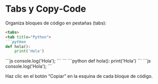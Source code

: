 # Tabs y Copy‑Code

Organiza bloques de código en pestañas (tabs):

```markdown
<tabs>
<tab title="Python">
```python
def hola():
    print('Hola')
```
</tab>
<tab title="JS">
```js
console.log('Hola');
```
</tab>
</tabs>
```

<tabs>
<tab title="Python">
```python
def hola():
    print('Hola')
```
</tab>
<tab title="JS">
```js
console.log('Hola');
```
</tab>
</tabs>

Haz clic en el botón “Copiar” en la esquina de cada bloque de código.
